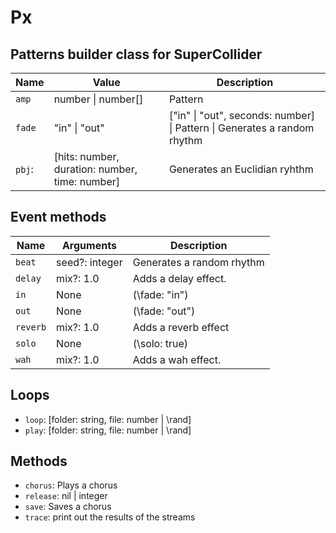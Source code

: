# Px

## Patterns builder class for SuperCollider


| Name    | Value                                          | Description                                                              |
|---------|------------------------------------------------|------------------------------------------------------------------------- |
| `amp`   | number \| number[]                             | Pattern | Amplification                                                  |
| `fade`  | "in" \| "out"                                  | ["in" \| "out", seconds: number] \| Pattern \| Generates a random rhythm |
| `pbj`:  | [hits: number, duration: number, time: number] | Generates an Euclidian ryhthm                                            |


## Event methods
| Name    | Arguments      | Description               |
|---------|----------------|---------------------------|
| `beat`  | seed?: integer | Generates a random rhythm |
| `delay` | mix?: 1.0      | Adds a delay effect.      |
| `in`    | None           | (\fade: "in")             |
| `out`   | None           | (\fade: "out")            |
| `reverb`| mix?: 1.0      | Adds a reverb effect      |
| `solo`  | None           | (\solo: true)             |
| `wah`   | mix?: 1.0      | Adds a wah effect.        |

## Loops
- `loop`: [folder: string, file: number | \rand]
- `play`: [folder: string, file: number | \rand]

## Methods
- `chorus`: Plays a chorus
- `release`: nil | integer
- `save`: Saves a chorus
- `trace`: print out the results of the streams
